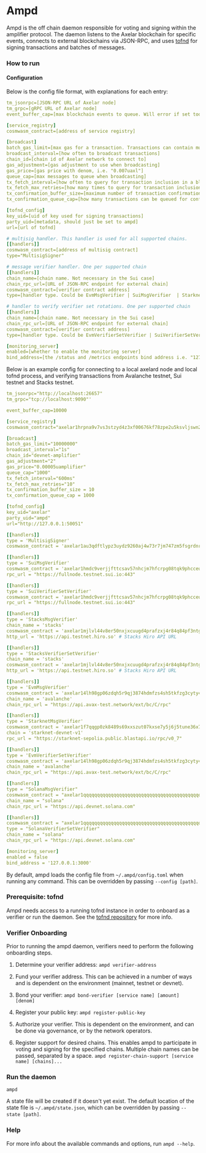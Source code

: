 # Ampd

Ampd is the off chain daemon responsible for voting and signing within the amplifier protocol.
The daemon listens to the Axelar blockchain for specific events, connects to external blockchains via JSON-RPC, and
uses [tofnd](https://github.com/axelarnetwork/tofnd) for signing transactions and batches of messages.

### How to run

#### Configuration

Below is the config file format, with explanations for each entry:

```yaml
tm_jsonrpc=[JSON-RPC URL of Axelar node]
tm_grpc=[gRPC URL of Axelar node]
event_buffer_cap=[max blockchain events to queue. Will error if set too low]

[service_registry]
cosmwasm_contract=[address of service registry]

[broadcast]
batch_gas_limit=[max gas for a transaction. Transactions can contain multiple votes and signatures]
broadcast_interval=[how often to broadcast transactions]
chain_id=[chain id of Axelar network to connect to]
gas_adjustment=[gas adjustment to use when broadcasting]
gas_price=[gas price with denom, i.e. "0.007uaxl"]
queue_cap=[max messages to queue when broadcasting]
tx_fetch_interval=[how often to query for transaction inclusion in a block]
tx_fetch_max_retries=[how many times to query for transaction inclusion in a block before failing]
tx_confirmation_buffer_size=[maximum number of transaction confirmations to process concurrently]
tx_confirmation_queue_cap=[how many transactions can be queued for confirmation before backpressure]

[tofnd_config]
key_uid=[uid of key used for signing transactions]
party_uid=[metadata, should just be set to ampd]
url=[url of tofnd]

# multisig handler. This handler is used for all supported chains.
[[handlers]]
cosmwasm_contract=[address of multisig contract]
type="MultisigSigner"

# message verifier handler. One per supported chain
[[handlers]]
chain_name=[chain name. Not necessary in the Sui case]
chain_rpc_url=[URL of JSON-RPC endpoint for external chain]
cosmwasm_contract=[verifier contract address]
type=[handler type. Could be EvmMsgVerifier | SuiMsgVerifier  | StarknetMsgVerifier | SolanaMsgVerifier | StacksMsgVerifier]

# handler to verify verifier set rotations. One per supported chain
[[handlers]]
chain_name=[chain name. Not necessary in the Sui case]
chain_rpc_url=[URL of JSON-RPC endpoint for external chain]
cosmwasm_contract=[verifier contract address]
type=[handler type. Could be EvmVerifierSetVerifier | SuiVerifierSetVerifier | StarknetVerifierSetVerifier | SolanaVerifierSetVerifier | StacksVerifierSetVerifier]

[monitoring_server]
enabled=[whether to enable the monitoring server]
bind_address=[the /status and /metrics endpoints bind address i.e. "127.0.0.1:3000"]
```

Below is an example config for connecting to a local axelard node and local tofnd process, and verifying transactions
from Avalanche testnet, Sui testnet and Stacks testnet.

```yaml
tm_jsonrpc="http://localhost:26657"
tm_grpc="tcp://localhost:9090"'

event_buffer_cap=10000

[service_registry]
cosmwasm_contract="axelar1hrpna9v7vs3stzyd4z3xf00676kf78zpe2u5ksvljswn2vnjp3ystlgl4x"

[broadcast]
batch_gas_limit="10000000"
broadcast_interval="1s"
chain_id="devnet-amplifier"
gas_adjustment="2"
gas_price="0.00005uamplifier"
queue_cap="1000"
tx_fetch_interval="600ms"
tx_fetch_max_retries="10"
tx_confirmation_buffer_size = 10
tx_confirmation_queue_cap = 1000

[tofnd_config]
key_uid="axelar"
party_uid="ampd"
url="http://127.0.0.1:50051"

[[handlers]]
type = 'MultisigSigner'
cosmwasm_contract = 'axelar1au3qdftlypz3uydz9260aj4w73r7jm747zm5fsgrdnrlpwy7rrwqjzlemm'

[[handlers]]
type = 'SuiMsgVerifier'
cosmwasm_contract = 'axelar1hmdc9verjjfttcsav57nhcjm7hfcrpg08tqk9phcceulzurnfqns9yqsap'
rpc_url = "https://fullnode.testnet.sui.io:443"

[[handlers]]
type = 'SuiVerifierSetVerifier'
cosmwasm_contract = 'axelar1hmdc9verjjfttcsav57nhcjm7hfcrpg08tqk9phcceulzurnfqns9yqsap'
rpc_url = "https://fullnode.testnet.sui.io:443"

[[handlers]]
type = 'StacksMsgVerifier'
chain_name = 'stacks'
cosmwasm_contract = 'axelar1mjlvl44v8er50nxjxcuugd4prafzxj4r84q84pf3ntgte6crnywsrk0s5e'
http_url = 'https://api.testnet.hiro.so' # Stacks Hiro API URL

[[handlers]]
type = 'StacksVerifierSetVerifier'
chain_name = 'stacks'
cosmwasm_contract = 'axelar1mjlvl44v8er50nxjxcuugd4prafzxj4r84q84pf3ntgte6crnywsrk0s5e'
http_url = 'https://api.testnet.hiro.so' # Stacks Hiro API URL

[[handlers]]
type = 'EvmMsgVerifier'
cosmwasm_contract = 'axelar14lh98gp06zdqh5r9qj3874hdmfzs4sh5tkfzg3cyty4xeqsufdjqedt3q8'
chain_name = 'avalanche'
chain_rpc_url = "https://api.avax-test.network/ext/bc/C/rpc"

[[handlers]]
type = 'StarknetMsgVerifier'
cosmwasm_contract = 'axelar1f7qqgp0zk8489s69xxszut07kxse7y5j6j5tune36x75dc9ftfsssdkf2u'
chain = 'starknet-devnet-v1'
rpc_url = "https://starknet-sepolia.public.blastapi.io/rpc/v0_7"

[[handlers]]
type = 'EvmVerifierSetVerifier'
cosmwasm_contract = 'axelar14lh98gp06zdqh5r9qj3874hdmfzs4sh5tkfzg3cyty4xeqsufdjqedt3q8'
chain_name = 'avalanche'
chain_rpc_url = "https://api.avax-test.network/ext/bc/C/rpc"

[[handlers]]
type = "SolanaMsgVerifier"
cosmwasm_contract = "axelar1qqqqqqqqqqqqqqqqqqqqqqqqqqqqqqqqqqqqqqqqqqqqqqqqqqqqecnww6"
chain_name = "solana"
chain_rpc_url = "https://api.devnet.solana.com"

[[handlers]]
cosmwasm_contract = "axelar1qqqqqqqqqqqqqqqqqqqqqqqqqqqqqqqqqqqqqqqqqqqqqqqqqqqqecnww6"
type = "SolanaVerifierSetVerifier"
chain_name = "solana"
chain_rpc_url = "https://api.devnet.solana.com"

[monitoring_server]
enabled = false
bind_address = '127.0.0.1:3000'
```

By default, ampd loads the config file from `~/.ampd/config.toml` when running any command.
This can be overridden by passing `--config [path]`.

### Prerequisite: tofnd

Ampd needs access to a running tofnd instance in order to onboard as a verifier
or run the daemon. See the [tofnd repository](https://github.com/axelarnetwork/tofnd) for more info.

### Verifier Onboarding

Prior to running the ampd daemon, verifiers need to perform the following onboarding steps.

1. Determine your verifier address: `ampd verifier-address`

2. Fund your verifier address. This can be achieved in a number of ways and is dependent on the environment (mainnet,
   testnet or devnet).

3. Bond your verifier: `ampd bond-verifier [service name] [amount] [denom]`

4. Register your public key: `ampd register-public-key`

5. Authorize your verifier. This is dependent on the environment, and can be done via governance, or by the network
   operators.

6. Register support for desired chains. This enables ampd to participate in voting and signing for the specified chains.
   Multiple chain names can be passed, separated by a space.
   `ampd register-chain-support [service name] [chains]...`

### Run the daemon

`ampd`

A state file will be created if it doesn't yet exist. The default location of the state file is `~/.ampd/state.json`,
which can be overridden by passing `--state [path]`.

### Help

For more info about the available commands and options, run `ampd --help`.
